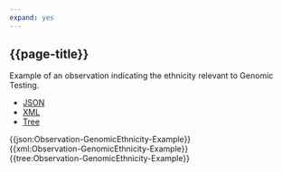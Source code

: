 ```yaml
---
expand: yes
---
```


## {{page-title}}

Example of an observation indicating the ethnicity relevant to Genomic Testing.

<div class="nhsd-!t-margin-bottom-6">
  <ul class="nav nav-tabs" role="tablist">
        <li role="presentation" class="active">
            <a href="#JSON-O-GE-E" role="tab" data-toggle="tab">JSON</a>
        </li>
         <li role="presentation">
            <a href="#XML-O-GE-E" role="tab" data-toggle="tab">XML</a>
        </li>
        <li role="presentation">
            <a href="#Tree-O-GE-E" role="tab" data-toggle="tab">Tree</a>
        </li>
  </ul>
    
  <div class="tab-content snippet">
    <div id="JSON-O-GE-E" role="tabpanel" class="tab-pane active">
{{json:Observation-GenomicEthnicity-Example}}
    </div>
    <div id="XML-O-GE-E" role="tabpanel" class="tab-pane">
{{xml:Observation-GenomicEthnicity-Example}}
    </div>
    <div id="Tree-O-GE-E" role="tabpanel" class="tab-pane">
{{tree:Observation-GenomicEthnicity-Example}}
    </div>
  </div>
</div>
